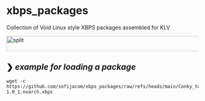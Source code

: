 # xbps_packages
Collection of Void Linux style XBPS packages assembled for KLV 


<img width="888" height="40" alt="split" src="https://github.com/sofijacom/xbps_packages/blob/image/split.png" />


## ❯ _example for loading a package_


```
wget -c https://github.com/sofijacom/xbps_packages/raw/refs/heads/main/Conky_toggle_switch-1.0_1.noarch.xbps
```
